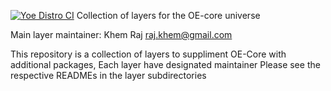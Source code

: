 [![Yoe Distro CI](https://github.com/YoeDistro/meta-openembedded/actions/workflows/yoe.yml/badge.svg?branch=yoe%2Fmut)](https://github.com/YoeDistro/meta-openembedded/actions/workflows/yoe.yml)
Collection of layers for the OE-core universe

Main layer maintainer: Khem Raj <raj.khem@gmail.com>

This repository is a collection of layers to suppliment OE-Core
with additional packages, Each layer have designated maintainer
Please see the respective READMEs in the layer subdirectories
